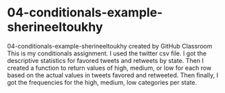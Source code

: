 # 04-conditionals-example-sherineeltoukhy
04-conditionals-example-sherineeltoukhy created by GitHub Classroom
This is my conditionals assignment. I used the twitter csv file. I got the descriptive statistics for favored tweets and retweets by state.
Then I created a function to return values of high, medium, or low for each row based on the actual values in tweets favored and retweeted.
Then finally, I got the frequencies for the high, medium, low categories per state.
